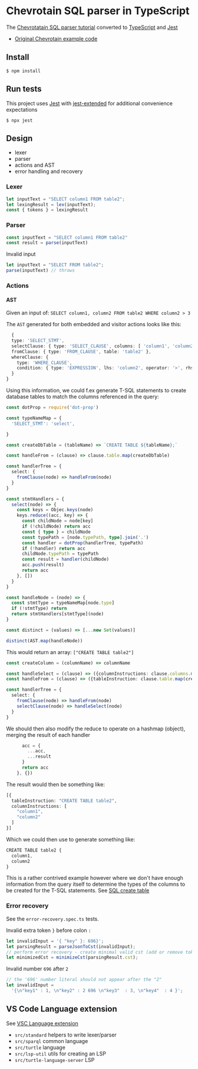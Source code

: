 # Chevrotain SQL parser in TypeScript

The [Chevrotatain SQL parser tutorial](https://sap.github.io/chevrotain/docs/tutorial) converted to [TypeScript](https://www.typescriptlang.org/) and [Jest](jestjs.io)

- [Original Chevrotain example code](https://github.com/SAP/chevrotain/tree/master/examples/tutorial)

## Install

`$ npm install`

## Run tests

This project uses [Jest](jestjs.io) with [jest-extended](https://github.com/jest-community/jest-extended) for additional convenience expectations

`$ npx jest`

## Design

- lexer
- parser
- actions and AST
- error handling and recovery

### Lexer

```ts
let inputText = "SELECT column1 FROM table2";
let lexingResult = lex(inputText);
const { tokens } = lexingResult
```

### Parser

```ts
const inputText = "SELECT column1 FROM table2"
const result = parse(inputText)
```

Invalid input

```ts
let inputText = "SELECT FROM table2";
parse(inputText) // throws
```

### Actions

#### AST

Given an input of: `SELECT column1, column2 FROM table2 WHERE column2 > 3`

The `AST` generated for both embedded and visitor actions looks like this:

```ts
  {
  type: 'SELECT_STMT',
  selectClause: { type: 'SELECT_CLAUSE', columns: [ 'column1', 'column2' ] },
  fromClause: { type: 'FROM_CLAUSE', table: 'table2' },
  whereClause: {
    type: 'WHERE_CLAUSE',
    condition: { type: 'EXPRESSION', lhs: 'column2', operator: '>', rhs: '3' }
  }
}
```

Using this information, we could f.ex generate T-SQL statements to create database tables to match the columns referenced in the query:

```ts
const dotProp = require('dot-prop')

const typeNameMap = {
  'SELECT_STMT': 'select',

}

const createDbTable = (tableName) => `CREATE TABLE ${tableName};`

const handleFrom = (clause) => clause.table.map(createDbTable)

const handlerTree = {
  select: {
    fromClause(node) => handleFrom(node)
  }  
}

const stmtHandlers = {
  select(node) => {
    const keys = Objec.keys(node)
    keys.reduce((acc, key) => {
      const childNode = node[key]
      if (!childNode) return acc
      const { type } = childNode
      const typePath = [node.typePath, type].join('.')
      const handler = dotProp(handlerTree, typePath)
      if (!handler) return acc
      childNode.typePath = typePath
      const result = handler(childNode)
      acc.push(result)
      return acc
    }, [])
  }
}

const handleNode = (node) => {
  const stmtType = typeNameMap[node.type]
  if (!stmtType) return
  return stmtHandlers[stmtType](node)
}

const distinct = (values) => [...new Set(values)]

distinct(AST.map(handleNode))
```

This would return an array: `["CREATE TABLE table2"]`

```ts
const createColumn = (columnName) => columnName

const handleSelect = (clause) => ({columnInstructions: clause.columns.map(createColumn)})
const handleFrom = (clause) => ({tableInstruction: clause.table.map(createDbTable) })

const handlerTree = {
  select: {
    fromClause(node) => handleFrom(node)
    selectClause(node) => handleSelect(node)
  }
}
```

We should then also modify the reduce to operate on a hashmap (object), merging the result of each handler

```ts
      acc = {
        ...acc,
        ...result
      }
      return acc
    }, {})
```

The result would then be something like:

```ts
[{
  tableInstruction: "CREATE TABLE table2",
  columnInstructions: [
    "column1",
    "column2"
  ]
}]
```

Which we could then use to generate something like:

```ts
CREATE TABLE table2 {
  column1,
  column2
}
```

This is a rather contrived example however where we don't have enough information from the query itself to determine the types of the columns to be created for the T-SQL statements. See [SQL create table](https://www.w3schools.com/sql/sql_create_table.asp)

### Error recovery

See the `error-recovery.spec.ts` tests.

Invalid extra token `}` before colon `:`

```ts
let invalidInput = '{ "key" }: 696}';
let parsingResult = parseJsonToCst(invalidInput);
// perform error recovery - create minimal valid cst (add or remove tokens as needed)
let minimizedCst = minimizeCst(parsingResult.cst);
```

Invalid number `696` after `2`

```ts
// the '696' number literal should not appear after the "2"
let invalidInput =
  '{\n"key1" : 1, \n"key2" : 2 696 \n"key3"  : 3, \n"key4"  : 4 }';

```

## VS Code Language extension

See [VSC Language extension](./VSC-lang-extension.md)

- `src/standard` helpers to write lexer/parser
- `src/sparql` common language
- `src/turtle` language
- `src/lsp-util` utils for creating an LSP
- `src/turtle-language-server` LSP

